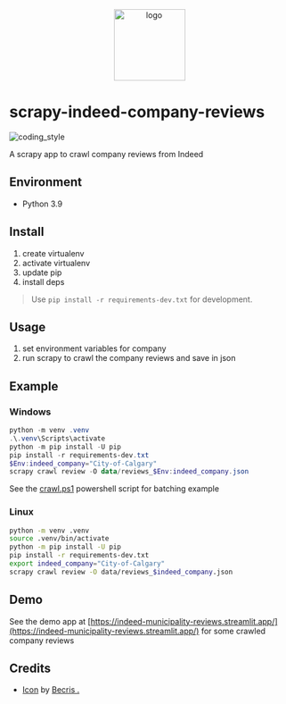 <div align="center">
    <img src="https://cdn2.iconfinder.com/data/icons/essential-web-4/50/commenting-more-typing-chat-review-512.png" alt="logo" height="128">
</div>

# scrapy-indeed-company-reviews

![coding_style](https://img.shields.io/badge/code%20style-black-000000.svg)

A scrapy app to crawl company reviews from Indeed

## Environment

- Python 3.9

## Install

1. create virtualenv
2. activate virtualenv
3. update pip
4. install deps

> Use `pip install -r requirements-dev.txt` for development.

## Usage

1. set environment variables for company
2. run scrapy to crawl the company reviews and save in json

## Example

### Windows

```powershell
python -m venv .venv
.\.venv\Scripts\activate
python -m pip install -U pip
pip install -r requirements-dev.txt
$Env:indeed_company="City-of-Calgary"
scrapy crawl review -O data/reviews_$Env:indeed_company.json
```

See the [crawl.ps1](https://github.com/zehengl/scrapy-indeed-company-reviews/blob/master/crawl.ps1) powershell script for batching example

### Linux

```bash
python -m venv .venv
source .venv/bin/activate
python -m pip install -U pip
pip install -r requirements-dev.txt
export indeed_company="City-of-Calgary"
scrapy crawl review -O data/reviews_$indeed_company.json
```

## Demo

See the demo app at [https://indeed-municipality-reviews.streamlit.app/](https://indeed-municipality-reviews.streamlit.app/) for some crawled company reviews

## Credits

- [Icon][1] by [Becris .][2]

[1]: https://www.iconfinder.com/icons/3209401/chat_commenting_more_review_typing_icon
[2]: https://www.iconfinder.com/becris
